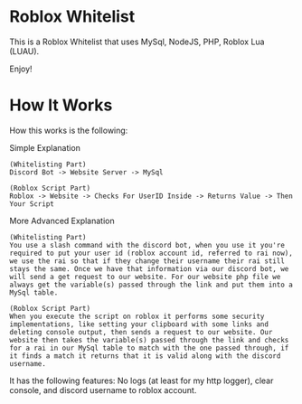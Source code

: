 <h1>Roblox Whitelist</h1>
This is a Roblox Whitelist that uses MySql, NodeJS, PHP, Roblox Lua (LUAU).

Enjoy!

<h1>How It Works</h1>
How this works is the following:

Simple Explanation
```
(Whitelisting Part)
Discord Bot -> Website Server -> MySql

(Roblox Script Part)
Roblox -> Website -> Checks For UserID Inside -> Returns Value -> Then Your Script
```

More Advanced Explanation
```
(Whitelisting Part)
You use a slash command with the discord bot, when you use it you're required to put your user id (roblox account id, referred to rai now), we use the rai so that if they change their username their rai still stays the same. Once we have that information via our discord bot, we will send a get request to our website. For our website php file we always get the variable(s) passed through the link and put them into a MySql table.

(Roblox Script Part)
When you execute the script on roblox it performs some security implementations, like setting your clipboard with some links and deleting console output, then sends a request to our website. Our website then takes the variable(s) passed through the link and checks for a rai in our MySql table to match with the one passed through, if it finds a match it returns that it is valid along with the discord username.
```

It has the following features: No logs (at least for my http logger), clear console, and discord username to roblox account.
